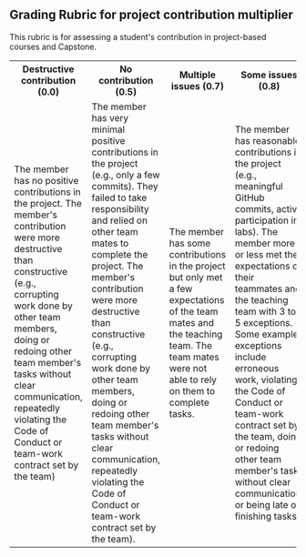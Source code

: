 ## Grading Rubric for project contribution multiplier ##

This rubric is for assessing a student's contribution in project-based courses and Capstone.  

<table>
  <tr>
    <th>Destructive contribution (0.0)</th>
    <th>No contribution (0.5)</th>
    <th>Multiple issues (0.7)</th>
    <th>Some issues (0.8)</th>
    <th>Minor issues (0.9)</th>  
    <th>Solid contribution (1.0)</th>
  </tr>
  <tr>
	<td>The member has no positive contributions in the project. The member's contribution were more destructive than constructive (e.g., corrupting work done by other team members, doing or redoing other team member's tasks without clear communication, repeatedly violating the Code of Conduct or team-work contract set by the team)</td>
	<td>The member has very minimal positive contributions in the project (e.g., only a few commits). They failed to take responsibility and relied on other team mates to complete the project. The member's contribution were more destructive than constructive (e.g., corrupting work done by other team members, doing or redoing other team member's tasks without clear communication, repeatedly violating the Code of Conduct or team-work contract set by the team). </td>
	<td>The member has some contributions in the project but only met a few expectations of the team mates and the teaching team. The team mates were not able to rely on them to complete tasks. </td>
	<td>The member has reasonable contributions in the project (e.g., meaningful GitHub commits, active participation in labs). The member more or less met the expectations of their teammates and the teaching team with 3 to 5 exceptions. Some example exceptions include erroneous work, violating the Code of Conduct or team-work contract set by the team, doing or redoing other team member's tasks without clear communication, or being late on finishing tasks. </td>
	<td>The member has significant contributions in the project (e.g., meaningful GitHub commits, active participation in labs). The member mostly met the expectations of their team-mates and the teaching team with 1 to 2 exceptions. Some example exceptions include being late on completing tasks, writing with grammatical errors, or violating the Code of Conduct or team-work contract set by the team. </td>
	<td>The member whole-heartedly contributed to the project (e.g., meaningful GitHub commits, active participation in labs). Overall, the team member fully met the expectations of their teammates and the teaching team. </td>
  </tr>
</table>




